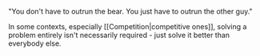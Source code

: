 "You don't have to outrun the bear. You just have to outrun the other guy."

In some contexts, especially [[Competition|competitive ones]], solving a problem entirely isn't necessarily required - just solve it better than everybody else.